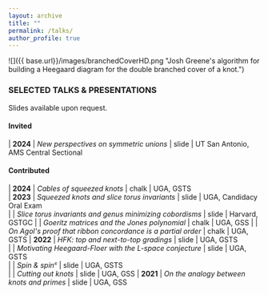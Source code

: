 ```yaml
---
layout: archive
title: ""
permalink: /talks/
author_profile: true
---
```


![]({{ base.url}}/images/branchedCoverHD.png "Josh Greene's algorithm for building a Heegaard diagram for the double branched cover of a knot.")


### SELECTED TALKS & PRESENTATIONS
Slides available upon request.

#### Invited

| **2024** | *New perspectives on symmetric unions* | slide | UT San Antonio, AMS Central Sectional




#### Contributed

| **2024**	| *Cables of squeezed knots* | chalk | UGA, GSTS  
| **2023** | *Squeezed knots and slice torus invariants* | slide | UGA, Candidacy Oral Exam      
| 	| *Slice torus invariants and genus minimizing cobordisms* | slide | Harvard, GSTGC 
|	| *Goeritz matrices and the Jones polynomial* | chalk | UGA, GSS
|	| *On Agol's proof that ribbon concordance is a partial order* | chalk | UGA, GSTS
| **2022** | *HFK: top and next-to-top gradings* | slide | UGA, GSTS     
|	| *Motivating Heegaard-Floer with the L-space conjecture* | slide | UGA, GSTS	
| 	| *Spin & spinᶜ* | slide | UGA, GSTS                        
|      	| *Cutting out knots* | slide | UGA, GSS
| **2021** 	| *On the analogy between knots and primes* | slide | UGA, GSS


